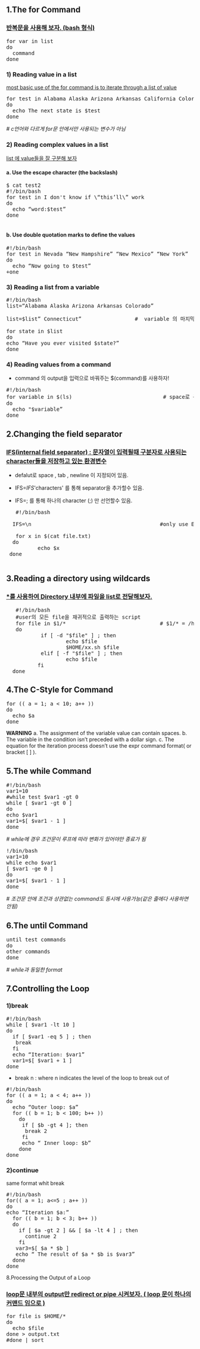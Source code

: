 1.The for Command
------------
### [반복문을 사용해 보자. (bash 형식)](http)
<pre>
for var in list
do
  command
done
</pre>
### 1) Reading value in a list
[most basic use of the for command is to iterate through a list of value](http)

<pre>
for test in Alabama Alaska Arizona Arkansas California Colorado
do
  echo The next state is $test
done
</pre>
*# c언어와 다르게 for문 안에서만 사용되는 변수가 아님*
### 2) Reading complex values in a list
[list 에 value들을 잘 구분해 보자](http)
#### a. Use the escape character (the backslash)
<pre>
$ cat test2
#!/bin/bash
for test in I don't know if \“this’ll\” work
do
  echo “word:$test”
done

</pre>
#### b. Use double quotation marks to define the values

<pre>
#!/bin/bash
for test in Nevada “New Hampshire” “New Mexico” “New York”
do
  echo “Now going to $test”
+one
</pre>

### 3) Reading a list from a variable
<pre>
#!/bin/bash
list=“Alabama Alaska Arizona Arkansas Colorado”

list=$list” Connecticut”                 #  variable 의 마지막에 추가할수있음  ( variable이 string임으로 "를 사용해서 이어 붙임 )

for state in $list
do
echo “Have you ever visited $state?”
done
</pre>

### 4) Reading values from a command
+ command 의 output을 입력으로 바꿔주는 $(command)를 사용하자!
<pre>
#!/bin/bash
for variable in $(ls)                             # space로 구분되는 ls의 output을 입력
do
  echo "$variable”
done
</pre>

2.Changing the field separator
-----
### [IFS(internal field separator) : 문자열이 입력될때 구분자로 사용되는 character들을 저장하고 있는 환경변수 ](http) 
+ defalut로 space , tab , newline 이 지정되어 있음. 

+ IFS=$IFS$'characters'  를 통해 separator을 추가할수 있음. 
+ IFS=; 를 통해 하나의 character (;) 만 선언할수 있음. 
<pre>
   #!/bin/bash
  
  IFS=\n                                         #only use ENTER as seperator

   for x in $(cat file.txt)
  do
          echo $x
 done
 </pre>
3.Reading a directory using wildcards
------
### [*를 사용하여 Directory 내부에 파일을 list로 전달해보자.](http)
<pre>
   #!/bin/bash
   #user의 모든 file을 재귀적으로 출력하는 script 
   for file in $1/*                              # $1/* = /home/user/*
   do
           if [ -d "$file" ] ; then
                   echo $file
                   $HOME/xx.sh $file
           elif [ -f "$file" ] ; then
                   echo $file
          fi
  done
</pre>


4.The C-Style for Command
-----
<pre>
for (( a = 1; a < 10; a++ ))
do
  echo $a
done
</pre>

**WARNING** 
a. The assignment of the variable value can contain spaces.
b. The variable in the condition isn’t preceded with a dollar sign.
c. The equation for the iteration process doesn’t use the expr command format( or bracket [ ] ).

5.The while Command
-----


<pre>
#!/bin/bash
var1=10
#while test $var1 -gt 0
while [ $var1 -gt 0 ]
do
echo $var1
var1=$[ $var1 - 1 ]
done
</pre>
*# while에 경우 조건문이 루프에 따라 변화가 있어야만 종료가 됨*

<pre>
!/bin/bash
var1=10
while echo $var1
[ $var1 -ge 0 ]
do
var1=$[ $var1 - 1 ]
done
</pre>
*# 조건문 안에 조건과 상관없는 command도 동시에 사용가능(같은 줄에다 사용하면 안됨)*

6.The until Command
-----
<pre>
until test commands
do
other commands
done
</pre>
*# while과 동일한 format*


7.Controlling the Loop
-----
### 1)break
<pre>
#!/bin/bash
while [ $var1 -lt 10 ]
do
  if [ $var1 -eq 5 ] ; then  
   break
  fi
  echo “Iteration: $var1”
  var1=$[ $var1 + 1 ]
done
</pre>

+ break n : where n indicates the level of the loop to break out of
<pre>
#!/bin/bash
for (( a = 1; a < 4; a++ ))
do
  echo “Outer loop: $a”
  for (( b = 1; b < 100; b++ ))
    do
     if [ $b -gt 4 ]; then
      break 2
     fi
     echo “ Inner loop: $b”
    done
done
</pre>
### 2)continue
same format whit break
<pre>
#!/bin/bash
for(( a = 1; a<=5 ; a++ ))
do
echo “Iteration $a:”
  for (( b = 1; b < 3; b++ ))
  do
    if [ $a -gt 2 ] && [ $a -lt 4 ] ; then
      continue 2
    fi
   var3=$[ $a * $b ]
   echo “ The result of $a * $b is $var3”
  done
done
</pre>

8.Processing the Output of a Loop
### [loop문 내부의 output만 redirect or pipe 시켜보자. ( loop 문이 하나의 커맨드 임으로 )](http)
<pre>
for file is $HOME/*
do
  echo $file
done > output.txt 
#done | sort
</pre>

